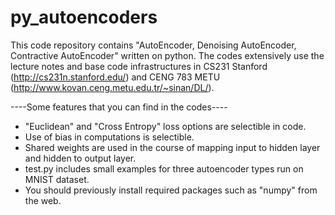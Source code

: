 # py_autoencoders

This code repository contains "AutoEncoder, Denoising AutoEncoder, Contractive AutoEncoder" written on python. The codes extensively use the lecture notes and base code infrastructures in CS231 Stanford (http://cs231n.stanford.edu/) and CENG 783 METU (http://www.kovan.ceng.metu.edu.tr/~sinan/DL/).

----Some features that you can find in the codes----
- "Euclidean" and "Cross Entropy" loss options are selectible in code. 
- Use of bias in computations is selectible.
- Shared weights are used in the course of mapping input to hidden layer and hidden to output layer.
- test.py includes small examples for three autoencoder types run on MNIST dataset.
- You should previously install required packages such as "numpy" from the web.
